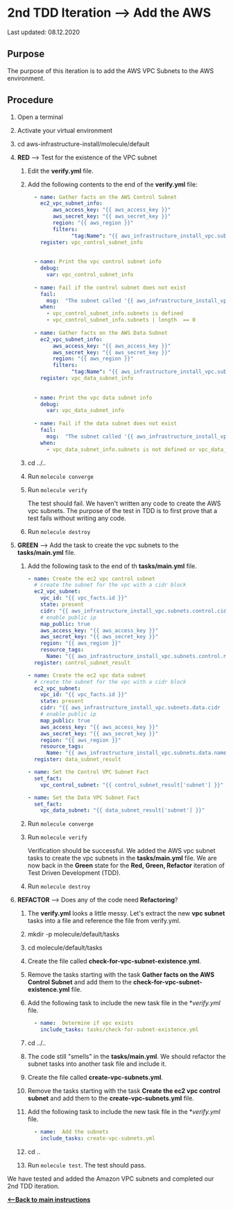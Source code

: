 # 2nd TDD Iteration --> Add the AWS 

Last updated: 08.12.2020

## Purpose

The purpose of this iteration is to add the AWS VPC Subnets to the AWS environment.

## Procedure

1. Open a terminal
2. Activate your virtual environment
1. cd aws-infrastructure-install/molecule/default

1. **RED** --> Test for the existence of the VPC subnet
    
    1. Edit the **verify.yml** file.
    
    1. Add the following contents to the end of the **verify.yml** file:
    
          ```yaml    
            - name: Gather facts on the AWS Control Subnet
              ec2_vpc_subnet_info:
                  aws_access_key: "{{ aws_access_key }}"
                  aws_secret_key: "{{ aws_secret_key }}"
                  region: "{{ aws_region }}"
                  filters:
                        "tag:Name": "{{ aws_infrastructure_install_vpc.subnets.control.name }}"
              register: vpc_control_subnet_info
            
            
            - name: Print the vpc control subnet info
              debug:
                var: vpc_control_subnet_info
            
            - name: Fail if the control subnet does not exist
              fail:
                msg:  "The subnet called '{{ aws_infrastructure_install_vpc.subnets.control.name  }}' does not exist."
              when:
                - vpc_control_subnet_info.subnets is defined
                - vpc_control_subnet_info.subnets | length  == 0
            
            - name: Gather facts on the AWS Data Subnet
              ec2_vpc_subnet_info:
                  aws_access_key: "{{ aws_access_key }}"
                  aws_secret_key: "{{ aws_secret_key }}"
                  region: "{{ aws_region }}"
                  filters:
                        "tag:Name": "{{ aws_infrastructure_install_vpc.subnets.data.name }}"
              register: vpc_data_subnet_info
            
            
            - name: Print the vpc data subnet info
              debug:
                var: vpc_data_subnet_info
            
            - name: Fail if the data subnet does not exist
              fail:
                msg:  "The subnet called '{{ aws_infrastructure_install_vpc.subnets.data.name  }}' does not exist."
              when:
                - vpc_data_subnet_info.subnets is not defined or vpc_data_subnet_info.subnets | length  == 0

          ``` 
         
      1. cd ../..
      1. Run `molecule converge`
      1. Run `molecule verify`
    
            The test should fail.  We haven't written any
            code to create the AWS vpc subnets.
            The purpose of the test in TDD is to
            first prove that a test fails without writing any
            code.
      1. Run `molecule destroy`

1. **GREEN** --> Add the task to create the vpc subnets to the **tasks/main.yml** file.
    1. Add the following task to the end of th **tasks/main.yml** file.
        
        ```yaml
        - name: Create the ec2 vpc control subnet
          # create the subnet for the vpc with a cidr block
          ec2_vpc_subnet:
            vpc_id: "{{ vpc_facts.id }}"
            state: present
            cidr: "{{ aws_infrastructure_install_vpc.subnets.control.cidr  }}"
            # enable public ip
            map_public: true
            aws_access_key: "{{ aws_access_key }}"
            aws_secret_key: "{{ aws_secret_key }}"
            region: "{{ aws_region }}"
            resource_tags:
              Name: "{{ aws_infrastructure_install_vpc.subnets.control.name  }}"
          register: control_subnet_result
        
        - name: Create the ec2 vpc data subnet
          # create the subnet for the vpc with a cidr block
          ec2_vpc_subnet:
            vpc_id: "{{ vpc_facts.id }}"
            state: present
            cidr: "{{ aws_infrastructure_install_vpc.subnets.data.cidr  }}"
            # enable public ip
            map_public: true
            aws_access_key: "{{ aws_access_key }}"
            aws_secret_key: "{{ aws_secret_key }}"
            region: "{{ aws_region }}"
            resource_tags:
              Name: "{{ aws_infrastructure_install_vpc.subnets.data.name  }}"
          register: data_subnet_result
        
        - name: Set the Control VPC Subnet Fact
          set_fact:
            vpc_control_subnet: "{{ control_subnet_result['subnet'] }}"
        
        - name: Set the Data VPC Subnet Fact
          set_fact:
            vpc_data_subnet: "{{ data_subnet_result['subnet'] }}"
        ```
            
      1. Run `molecule converge`
      1. Run `molecule verify`
        
            Verification should
            be successful.  We added the AWS vpc subnet tasks to
             create the vpc subnets in the
            **tasks/main.yml** file.  We are now
            back in the **Green** state for the
            **Red, Green, Refactor** iteration of Test
            Driven Development (TDD).
      1. Run `molecule destroy`
      
1. **REFACTOR** --> Does any of the code need **Refactoring**?

    1. The **verify.yml** looks a little messy.  Let's extract the new **vpc subnet**
        tasks into a file and reference the file from verify.yml.
    1. mkdir -p molecule/default/tasks
    1. cd molecule/default/tasks
    1. Create the file called **check-for-vpc-subnet-existence.yml**.
    1. Remove the tasks starting with the task **Gather facts on the AWS Control Subnet**
    and add them to the **check-for-vpc-subnet-existence.yml** file.
    1. Add the following task to include the new task file in the **verify.yml* file.
    
          ```yaml
            - name:  Determine if vpc exists
              include_tasks: tasks/check-for-subnet-existence.yml
         ``` 
    
    1. cd ../..
    1. The code still "smells" in the **tasks/main.yml**.  We should refactor the 
    subnet tasks into another task file and include it.
    1. Create the file called **create-vpc-subnets.yml**.
    1. Remove the tasks starting with the task **Create the ec2 vpc control subnet**
    and add them to the **create-vpc-subnets.yml** file.
    1. Add the following task to include the new task file in the **verify.yml* file.
        
          ```yaml
            - name:  Add the subnets
              include_tasks: create-vpc-subnets.yml
         ``` 
        
    1. cd ..
    1. Run `molecule test`.  The test should pass.

We have tested and added the Amazon VPC subnets and completed our 2nd TDD iteration.

[**<--Back to main instructions**](../readme.md#2ndTDD)